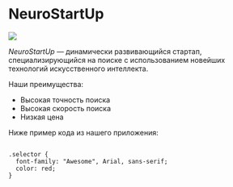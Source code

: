 # NeuroStartUp

![](https://netology-code.github.io/git-homeworks/introduction/assets/logo.png)

*NeuroStartUp*  — динамически развивающийся стартап, специализирующийся на поиске с использованием новейших технологий искусственного интеллекта.

Наши преимущества:

* Высокая точность поиска
* Высокая скорость поиска
* Низкая цена


Ниже пример кода из нашего приложения:

```

.selector {
  font-family: "Awesome", Arial, sans-serif;
  color: red;
}
```
